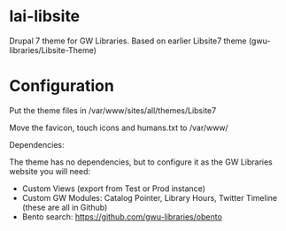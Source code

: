 # lai-libsite
Drupal 7 theme for GW Libraries. Based on earlier Libsite7 theme (gwu-libraries/Libsite-Theme)

# Configuration

Put the theme files in /var/www/sites/all/themes/Libsite7

Move the favicon, touch icons and humans.txt to /var/www/

Dependencies:

The theme has no dependencies, but to configure it as the GW Libraries website you will need:

* Custom Views (export from Test or Prod instance)
* Custom GW Modules: Catalog Pointer, Library Hours, Twitter Timeline (these are all in Github)
* Bento search: https://github.com/gwu-libraries/obento
